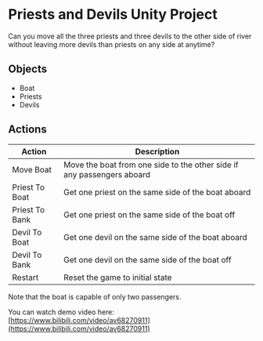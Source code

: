 # Priests and Devils Unity Project

Can you move all the three priests and three devils to the other side of river without leaving more devils than priests on any side at anytime?

## Objects

- Boat
- Priests
- Devils

## Actions

|  Action   | Description  |
|  ----  | ----  |
| Move Boat  | Move the boat from one side to the other side if any passengers aboard |
| Priest To Boat  | Get one priest on the same side of the boat aboard |
| Priest To Bank  | Get one priest on the same side of the boat off |
| Devil To Boat  | Get one devil on the same side of the boat aboard |
| Devil To Bank  | Get one devil on the same side of the boat off |
| Restart  | Reset the game to initial state|

Note that the boat is capable of only two passengers.

You can watch demo video here: [https://www.bilibili.com/video/av68270911](https://www.bilibili.com/video/av68270911)